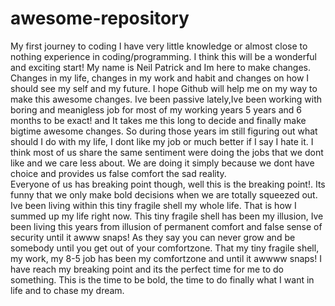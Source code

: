 # awesome-repository
My first journey to coding
I have very little knowledge or almost close to nothing experience in coding/programming. I think this will be a wonderful and exciting start! My name is Neil Patrick and Im here to make changes. Changes in my life, changes in my work and habit and changes on how I should see my self and my future. I hope Github will help me on my way to make this awesome changes.  Ive been passive lately,Ive been working with boring and meanigless job for most of my working years 5 years and 6 months to be exact! and It takes me this long to decide and finally make bigtime awesome changes. So during those years im still figuring out what should I do with my life, I dont like my job or much better if I say I hate it. I think most of us share the same sentiment were doing the jobs that we dont like and we care less about. We are doing it simply because we dont have choice and provides us false comfort the sad reality.  
Everyone  of us has breaking point though, well this is the breaking point!. Its funny that we only make bold decisions when we are totally squeezed out.  Ive been living within this tiny fragile shell my whole life.  That is how I summed up my life right now.  This tiny fragile shell has been my illusion, Ive been living this years from illusion of permanent comfort and false sense of security until it awww snaps! As they say you can never grow and be somebody until you get out of your comfortzone. That my tiny fragile shell, my work, my 8-5 job has been my comfortzone and until it awwww snaps! I have reach my breaking point and its the perfect time for me to do something. This is the time to be bold, the time to do finally what I want in life and to chase my dream.

